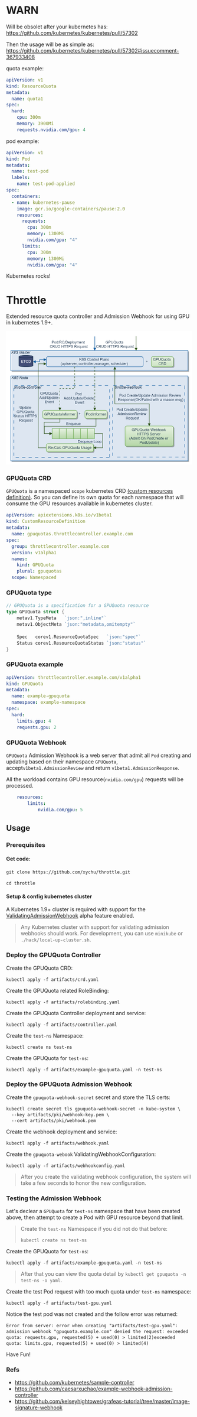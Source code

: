# WARN

Will be obsolet after your kubernetes has: https://github.com/kubernetes/kubernetes/pull/57302

Then the usage will be as simple as: https://github.com/kubernetes/kubernetes/pull/57302#issuecomment-367933408

quota example:

```yaml
apiVersion: v1
kind: ResourceQuota
metadata:
  name: quota1
spec:
  hard:
    cpu: 300m
    memory: 3900Mi
    requests.nvidia.com/gpu: 4
```

pod example:

```yaml
apiVersion: v1
kind: Pod
metadata:
  name: test-pod
  labels:
    name: test-pod-applied
spec:
  containers:
  - name: kubernetes-pause
    image: gcr.io/google-containers/pause:2.0
    resources:
      requests:
        cpu: 300m
        memory: 1300Mi
        nvidia.com/gpu: "4"
      limits:
        cpu: 300m
        memory: 1300Mi
        nvidia.com/gpu: "4"
```

Kubernetes rocks!


# Throttle

Extended resource quota controller and Admission Webhook for using GPU in kubernetes 1.9+.

![throttle arch](/artifacts/img/throttle.png)

### GPUQuota CRD

`GPUQuota` is a namespaced `scope` kubernetes CRD [(custom resources definition)](https://kubernetes.io/docs/tasks/access-kubernetes-api/extend-api-custom-resource-definitions/).
So you can define its own quota for each namespace that will consume the GPU resources available in kubernetes cluster.

```yaml
apiVersion: apiextensions.k8s.io/v1beta1
kind: CustomResourceDefinition
metadata:
  name: gpuquotas.throttlecontroller.example.com
spec:
  group: throttlecontroller.example.com
  version: v1alpha1
  names:
    kind: GPUQuota
    plural: gpuquotas
  scope: Namespaced
```

### GPUQuota type

```go
// GPUQuota is a specification for a GPUQuota resource
type GPUQuota struct {
	metav1.TypeMeta   `json:",inline"`
	metav1.ObjectMeta `json:"metadata,omitempty"`

	Spec   corev1.ResourceQuotaSpec   `json:"spec"`
	Status corev1.ResourceQuotaStatus `json:"status"`
}
```

### GPUQuota example

```yaml
apiVersion: throttlecontroller.example.com/v1alpha1
kind: GPUQuota
metadata:
  name: example-gpuquota
  namespace: example-namespace
spec:
  hard:
    limits.gpu: 4
    requests.gpu: 2
```

### GPUQuota Webhook

`GPUQuota` Admission Webhook is a web server that admit all `Pod` creating and updating based on their namespace `GPUQuota`, accept`v1beta1.AdmissionReview` and return `v1beta1.AdmissionResponse`.

All the workload contains GPU resource(`nvidia.com/gpu`) requests will be processed.

```yaml
    resources:
        limits:
            nvidia.com/gpu: 5
```

## Usage

### Prerequisites

#### Get code:

```
git clone https://github.com/xychu/throttle.git
```

```
cd throttle
```

#### Setup & config kubernetes cluster

A Kubernetes 1.9+ cluster is required with support for the [ValidatingAdmissionWebhook](https://kubernetes.io/docs/admin/admission-controllers/#validatingadmissionwebhook-alpha-in-18-beta-in-19) alpha feature enabled.

> Any Kubernetes cluster with support for validating admission webhooks should work. 
> For development, you can use `minikube` or `./hack/local-up-cluster.sh`.

### Deploy the GPUQuota Controller

Create the GPUQuota CRD:

```
kubectl apply -f artifacts/crd.yaml
```

Create the GPUQuota related RoleBinding:

```
kubectl apply -f artifacts/rolebinding.yaml
```

Create the GPUQuota Controller deployment and service:

```
kubectl apply -f artifacts/controller.yaml
```

Create the `test-ns` Namespace:

```
kubectl create ns test-ns
```

Create the GPUQuota for `test-ns`:

```
kubectl apply -f artifacts/example-gpuquota.yaml -n test-ns
```


### Deploy the GPUQuota Admission Webhook

Create the `gpuquota-webhook-secret` secret and store the TLS certs:

```
kubectl create secret tls gpuquota-webhook-secret -n kube-system \
  --key artifacts/pki/webhook-key.pem \
  --cert artifacts/pki/webhook.pem
```

Create the webhook deployment and service:

```
kubectl apply -f artifacts/webhook.yaml
```

Create the `gpuquota-webook` ValidatingWebhookConfiguration:

```
kubectl apply -f artifacts/webhookconfig.yaml
```

> After you create the validating webhook configuration, the system will take a few seconds to honor the new configuration.

### Testing the Admission Webhook

Let's declear a `GPUQuota` for `test-ns` namespace that have been created above, then attempt to create a Pod with GPU resource beyond that limit.

> Create the `test-ns` Namespace if you did not do that before:
> 
> ```
> kubectl create ns test-ns
> ```

Create the GPUQuota for `test-ns`:

```
kubectl apply -f artifacts/example-gpuquota.yaml -n test-ns
```

> After that you can view the quota detail by `kubectl get gpuquota -n test-ns -o yaml`.


Create the test Pod request with too much quota under `test-ns` namespace:

```
kubectl apply -f artifacts/test-gpu.yaml
```

Notice the test pod was not created and the follow error was returned: 

```
Error from server: error when creating "artifacts/test-gpu.yaml": admission webhook "gpuquota.example.com" denied the request: exceeded quota: requests.gpu, requested(5) + used(0) > limited(2)exceeded quota: limits.gpu, requested(5) + used(0) > limited(4)
```

Have Fun!


### Refs

- https://github.com/kubernetes/sample-controller
- https://github.com/caesarxuchao/example-webhook-admission-controller
- https://github.com/kelseyhightower/grafeas-tutorial/tree/master/image-signature-webhook

